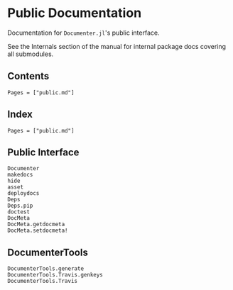 # Public Documentation

Documentation for `Documenter.jl`'s public interface.

See the Internals section of the manual for internal package docs covering all submodules.

## Contents

```@contents
Pages = ["public.md"]
```

## Index

```@index
Pages = ["public.md"]
```

## Public Interface

```@docs
Documenter
makedocs
hide
asset
deploydocs
Deps
Deps.pip
doctest
DocMeta
DocMeta.getdocmeta
DocMeta.setdocmeta!
```

## DocumenterTools

```@docs
DocumenterTools.generate
DocumenterTools.Travis.genkeys
DocumenterTools.Travis
```
